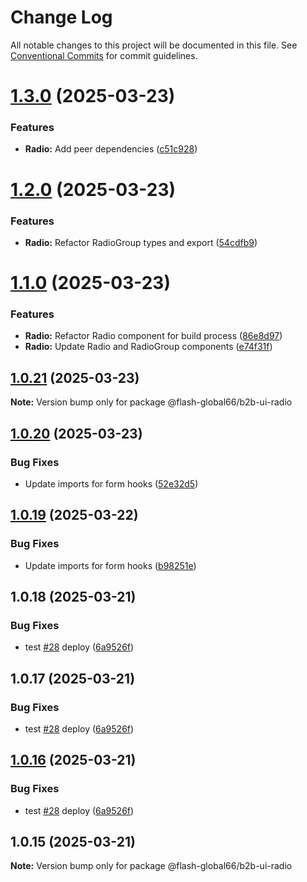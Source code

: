 # Change Log

All notable changes to this project will be documented in this file.
See [Conventional Commits](https://conventionalcommits.org) for commit guidelines.

# [1.3.0](https://github.com/Flash-Global66/b2b-ui-framework/compare/@flash-global66/b2b-ui-radio@1.2.0...@flash-global66/b2b-ui-radio@1.3.0) (2025-03-23)


### Features

* **Radio:** Add peer dependencies ([c51c928](https://github.com/Flash-Global66/b2b-ui-framework/commit/c51c928a17371f21f32a026ec0d3cd13ceb1e5e8))





# [1.2.0](https://github.com/Flash-Global66/b2b-ui-framework/compare/@flash-global66/b2b-ui-radio@1.1.0...@flash-global66/b2b-ui-radio@1.2.0) (2025-03-23)


### Features

* **Radio:** Refactor RadioGroup types and export ([54cdfb9](https://github.com/Flash-Global66/b2b-ui-framework/commit/54cdfb9038ca81b29959baea3faf61c331364d9a))





# [1.1.0](https://github.com/Flash-Global66/b2b-ui-framework/compare/@flash-global66/b2b-ui-radio@1.0.21...@flash-global66/b2b-ui-radio@1.1.0) (2025-03-23)


### Features

* **Radio:** Refactor Radio component for build process ([86e8d97](https://github.com/Flash-Global66/b2b-ui-framework/commit/86e8d9706ea11ac6c66b32b97b582abd51bd9215))
* **Radio:** Update Radio and RadioGroup components ([e74f31f](https://github.com/Flash-Global66/b2b-ui-framework/commit/e74f31fcdec4b93e6513a78c626d539ce310f05f))





## [1.0.21](https://github.com/Flash-Global66/b2b-ui-framework/compare/@flash-global66/b2b-ui-radio@1.0.20...@flash-global66/b2b-ui-radio@1.0.21) (2025-03-23)

**Note:** Version bump only for package @flash-global66/b2b-ui-radio





## [1.0.20](https://github.com/Flash-Global66/b2b-ui-framework/compare/@flash-global66/b2b-ui-radio@1.0.19...@flash-global66/b2b-ui-radio@1.0.20) (2025-03-23)


### Bug Fixes

* Update imports for form hooks ([52e32d5](https://github.com/Flash-Global66/b2b-ui-framework/commit/52e32d5b408f066ad4ac3a3d0cd3b7dd610bcdd5))





## [1.0.19](https://github.com/Flash-Global66/b2b-ui-framework/compare/@flash-global66/b2b-ui-radio@1.0.18...@flash-global66/b2b-ui-radio@1.0.19) (2025-03-22)


### Bug Fixes

* Update imports for form hooks ([b98251e](https://github.com/Flash-Global66/b2b-ui-framework/commit/b98251e29930f1edb23229fd68659419272d3f09))





## 1.0.18 (2025-03-21)


### Bug Fixes

* test [#28](https://github.com/Flash-Global66/b2b-ui-framework/issues/28) deploy ([6a9526f](https://github.com/Flash-Global66/b2b-ui-framework/commit/6a9526f986d683e05284d289c3022e35e1c7a590))





## 1.0.17 (2025-03-21)


### Bug Fixes

* test [#28](https://github.com/Flash-Global66/b2b-ui-framework/issues/28) deploy ([6a9526f](https://github.com/Flash-Global66/b2b-ui-framework/commit/6a9526f986d683e05284d289c3022e35e1c7a590))





## [1.0.16](https://github.com/Flash-Global66/b2b-ui-framework/compare/@flash-global66/b2b-ui-radio@1.0.15...@flash-global66/b2b-ui-radio@1.0.16) (2025-03-21)


### Bug Fixes

* test [#28](https://github.com/Flash-Global66/b2b-ui-framework/issues/28) deploy ([6a9526f](https://github.com/Flash-Global66/b2b-ui-framework/commit/6a9526f986d683e05284d289c3022e35e1c7a590))





## 1.0.15 (2025-03-21)

**Note:** Version bump only for package @flash-global66/b2b-ui-radio
